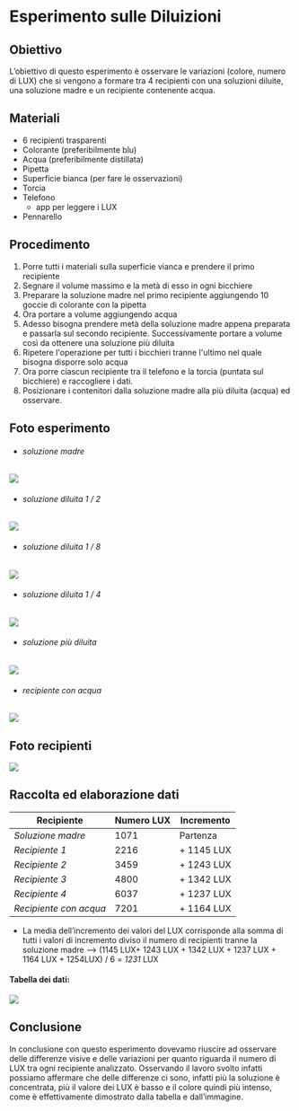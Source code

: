 # Esperimento sulle Diluizioni

## Obiettivo

L’obiettivo di questo esperimento è osservare le variazioni (colore, numero di LUX) che si vengono a formare tra 4 recipienti con una soluzioni diluite, una soluzione madre e un recipiente contenente acqua.

## Materiali

- 6 recipienti trasparenti
- Colorante (preferibilmente blu)
- Acqua (preferibilmente distillata)
- Pipetta
- Superficie bianca (per fare le osservazioni)
- Torcia
- Telefono
    - app per leggere i LUX
- Pennarello

## Procedimento

1.  Porre tutti i materiali sulla superficie vianca e prendere il primo recipiente
2.  Segnare il volume massimo e la metà di esso in ogni bicchiere
3.  Preparare la soluzione madre nel primo recipiente aggiungendo 10 goccie di colorante con la pipetta
4.  Ora portare a volume aggiungendo acqua  
5.  Adesso bisogna prendere metà della soluzione madre appena preparata e passarla sul secondo recipiente. Successivamente portare a volume così da ottenere una soluzione più diluita
6. Ripetere l'operazione per tutti i bicchieri tranne l'ultimo nel quale bisogna disporre solo acqua
7. Ora porre ciascun recipiente tra il telefono e la torcia (puntata sul bicchiere) e raccogliere i dati.
8. Posizionare i contenitori dalla soluzione madre alla più diluita (acqua) ed osservare.

## Foto esperimento

- ###### soluzione madre
![](../img/esperimenti/diluizioni/B1.png)
- ###### soluzione diluita 1 / 2
![](../img/esperimenti/diluizioni/B2.png)
- ###### soluzione diluita 1 / 8
![](../img/esperimenti/diluizioni/B3.png)
- ###### soluzione diluita 1 / 4
![](../img/esperimenti/diluizioni/B4.png)
- ###### soluzione più diluita
![](../img/esperimenti/diluizioni/B5.png)
- ###### recipiente con acqua
![](../img/esperimenti/diluizioni/B6.png)


## Foto recipienti

![](../img/esperimenti/diluizioni/1.png)

## Raccolta ed elaborazione dati

| Recipiente | Numero LUX | Incremento |
|------------|------------|------------|
| *Soluzione madre* | 1071 | Partenza |
| *Recipiente 1* | 2216 | + 1145 LUX |
| *Recipiente 2* | 3459 | + 1243 LUX | 
| *Recipiente 3* | 4800 | + 1342 LUX | 
| *Recipiente 4* | 6037 | + 1237 LUX | 
| *Recipiente con acqua* | 7201 | + 1164 LUX |

- La media dell’incremento dei valori del LUX corrisponde alla somma di tutti i valori di incremento diviso il numero di recipienti tranne la soluzione madre --&gt; (1145 LUX+ 1243 LUX + 1342 LUX + 1237 LUX + 1164 LUX + 1254LUX) / 6 = *1231* LUX

#### Tabella dei dati:

![](../img/esperimenti/diluizioni/3.png)

## Conclusione

In conclusione con questo esperimento dovevamo riuscire ad osservare delle differenze visive e delle variazioni per quanto riguarda il numero di LUX tra ogni recipiente analizzato. Osservando il lavoro svolto infatti possiamo affermare che delle differenze ci sono, infatti più la soluzione è concentrata, più il valore dei LUX è basso e il colore quindi più intenso, come è effettivamente dimostrato dalla tabella e dall’immagine.
